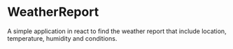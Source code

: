 # WeatherReport
 A simple application in react to find the weather report that include location, temperature, humidity and conditions.
